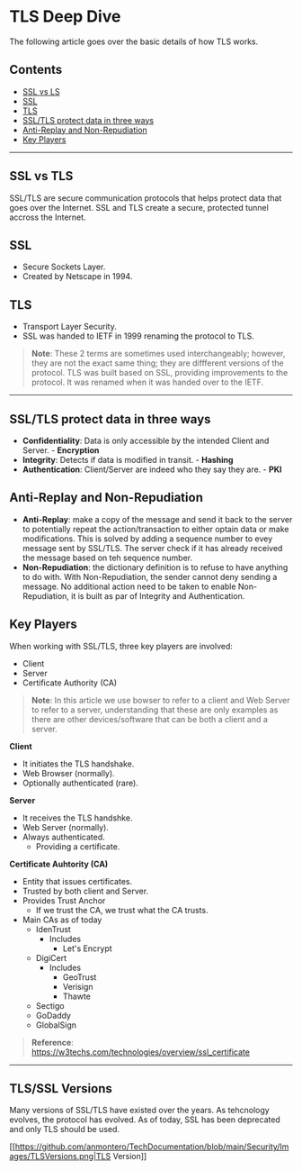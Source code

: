 # **TLS Deep Dive**

The following article goes over the basic details of how TLS works.

## Contents
- [SSL vs LS](#SSL-vs-TLS)
- [SSL](#SSL)
- [TLS](#TLS)
- [SSL/TLS protect data in three ways](#SSL/TLS-protect-data-in-three-ways)
- [Anti-Replay and Non-Repudiation](#Anti-Replay-and-Non-Repudiation)
- [Key Players](#Key-Players)

---

## **SSL vs TLS**

SSL/TLS are secure communication protocols that helps protect data that goes over the Internet. SSL and TLS create a secure, protected tunnel accross the Internet.

## **SSL**

- Secure Sockets Layer.  
- Created by Netscape in 1994.

## **TLS**

- Transport Layer Security.  
- SSL was handed to IETF in 1999 renaming the protocol to TLS.  

> **Note**: These 2 terms are sometimes used interchangeably; however, they are not the exact same thing; they are diffferent versions of the protocol. TLS was built based on SSL, providing improvements to the protocol. It was renamed when it was handed over to the IETF.


---


## **SSL/TLS protect data in three ways**

- **Confidentiality**: Data is only accessible by the intended Client and Server. - **Encryption**
- **Integrity**: Detects if data is modified in transit. - **Hashing**
- **Authentication**: Client/Server are indeed who they say they are. - **PKI**

## **Anti-Replay and Non-Repudiation**

- **Anti-Replay**: make a copy of the message and send it back to the server to potentially repeat the action/transaction to either optain data or make modifications. This is solved by adding a sequence number to evey message sent by SSL/TLS. The server check if it has already received the message based on teh sequence number.
- **Non-Repudiation**: the dictionary definition is to refuse to have anything to do with. With Non-Repudiation, the sender cannot deny sending a message. No additional action need to be taken to enable Non-Repudiation, it is built as par of Integrity and Authentication.

## **Key Players**

When working with SSL/TLS, three key players are involved:

- Client
- Server
- Certificate Authority (CA)

> **Note**: In this article we use bowser to refer to a client and Web Server to refer to a server, understanding that these are only examples as there are other devices/software that can be both a client and a server.  


**Client**  

- It initiates the TLS handshake.
- Web Browser (normally).
- Optionally authenticated (rare).


 **Server**  

- It receives the TLS handshke.  
- Web Server (normally).  
- Always authenticated.
    - Providing a certificate.

**Certificate Auhtority (CA)**

- Entity that issues certificates.
- Trusted by both client and Server.
- Provides Trust Anchor
    - If we trust the CA, we trust what the CA trusts.
- Main CAs as of today
    - IdenTrust
        - Includes
            - Let's Encrypt
    - DigiCert
        - Includes
            - GeoTrust
            - Verisign
            - Thawte
    - Sectigo
    - GoDaddy
    - GlobalSign


> **Reference**: https://w3techs.com/technologies/overview/ssl_certificate

---

## **TLS/SSL Versions**

Many versions of SSL/TLS have existed over the years. As tehcnology evolves, the protocol has evolved. As of today, SSL has been deprecated and only TLS should be used.

[[https://github.com/anmontero/TechDocumentation/blob/main/Security/Images/TLSVersions.png|TLS Version]]




